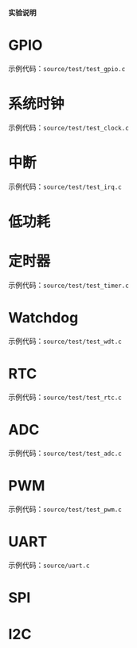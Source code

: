 **实验说明**

# GPIO

示例代码：`source/test/test_gpio.c`

# 系统时钟

示例代码：`source/test/test_clock.c`

# 中断

示例代码：`source/test/test_irq.c`

# 低功耗

# 定时器

示例代码：`source/test/test_timer.c`

# Watchdog

示例代码：`source/test/test_wdt.c`

# RTC

示例代码：`source/test/test_rtc.c`

# ADC

示例代码：`source/test/test_adc.c`

# PWM

示例代码：`source/test/test_pwm.c`

# UART

示例代码：`source/uart.c`

# SPI

# I2C

